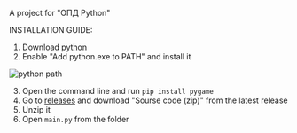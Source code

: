 A project for "ОПД Python"

INSTALLATION GUIDE:
1. Download [python](https://www.python.org/downloads/)
2. Enable "Add python.exe to PATH" and install it
   
![python path](https://github.com/user-attachments/assets/3d45503f-2f9a-4fd6-a5a4-cc458e88c366)

3. Open the command line and run ```pip install pygame```
4. Go to [releases](https://github.com/FirHole/Tetris/releases/) and download "Sourse code (zip)" from the latest release
5. Unzip it
6. Open ```main.py``` from the folder
